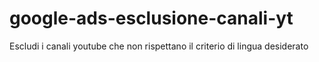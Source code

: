 # google-ads-esclusione-canali-yt
Escludi i canali youtube che non rispettano il criterio di lingua desiderato
